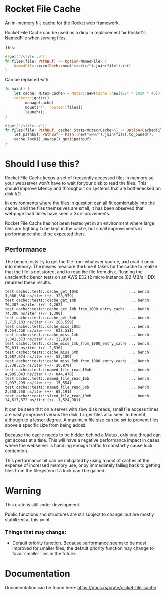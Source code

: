 # Rocket File Cache
An in-memory file cache for the Rocket web framework.

Rocket File Cache can be used as a drop in replacement for Rocket's NamedFile when serving files.

This:
```rust
#[get("/<file..>")]
fn files(file: PathBuf) -> Option<NamedFile> {
    NamedFile::open(Path::new("static/").join(file)).ok()
}
```
Can be replaced with:
```rust
fn main() {
    let cache: Mutex<Cache> = Mutex::new(Cache::new(1024 * 1024 * 40)); // 40 megabytes
    rocket::ignite()
        .manage(cache)
        .mount("/", routes![files])
        .launch();
}

#[get("/<file..>")]
fn files(file: PathBuf, cache: State<Mutex<Cache>>) -> Option<CachedFile> {
    let pathbuf: PathBuf = Path::new("www/").join(file).to_owned();
    cache.lock().unwrap().get(&pathbuf)
}
```


# Should I use this?
Rocket File Cache keeps a set of frequently accessed files in memory so your webserver won't have to wait for your disk to read the files.
This should improve latency and throughput on systems that are bottlenecked on disk I/O.

In environments where the files in question can all fit comfortably into the cache, and the files themselves are small, it has been observed that webpage load times have seen > 3x improvements.

Rocket File Cache has not been tested yet in an environment where large files are fighting to be kept in the cache, but small improvements in performance should be expected there.

## Performance

The bench tests try to get the file from whatever source, and read it once into memory.
The misses measure the time it takes for the cache to realize that the file is not stored, and to read the file from disk.
Running the unscientific bench tests on an AWS EC2 t2 micro instance (82 MB/s HDD) returned these results:
```
test cache::tests::cache_get_10mb                       ... bench:   3,886,350 ns/iter (+/- 328,979)
test cache::tests::cache_get_1mb                        ... bench:      76,307 ns/iter (+/- 4,262)
test cache::tests::cache_get_1mb_from_1000_entry_cache  ... bench:      74,306 ns/iter (+/- 1,390)
test cache::tests::cache_get_5mb                        ... bench:   1,715,183 ns/iter (+/- 288,559)
test cache::tests::cache_miss_10mb                      ... bench:   5,234,225 ns/iter (+/- 526,213)
test cache::tests::cache_miss_1mb                       ... bench:   1,041,573 ns/iter (+/- 22,910)
test cache::tests::cache_miss_1mb_from_1000_entry_cache ... bench:      79,631 ns/iter (+/- 2,536)
test cache::tests::cache_miss_5mb                       ... bench:   3,087,674 ns/iter (+/- 53,189)
test cache::tests::cache_miss_5mb_from_1000_entry_cache ... bench:   1,738,275 ns/iter (+/- 20,879)
test cache::tests::named_file_read_10mb                 ... bench:   4,905,043 ns/iter (+/- 844,470)
test cache::tests::named_file_read_1mb                  ... bench:   1,037,299 ns/iter (+/- 15,554)
test cache::tests::named_file_read_5mb                  ... bench:   2,358,750 ns/iter (+/- 65,191)
test cache::tests::sized_file_read_10mb                 ... bench:  14,617,872 ns/iter (+/- 1,524,981)
```

It can be seen that on a server with slow disk reads, small file access times are vastly improved versus the disk.
Larger files also seem to benefit, although to a lesser degree.
A maximum file size can be set to prevent files above a specific size from being added.

Because the cache needs to be hidden behind a Mutex, only one thread can get access at a time.
This will have a negative performance impact in cases where the webserver is handling enough traffic to constantly cause lock contention.

This performance hit can be mitigated by using a pool of caches at the expense of increased memory use,
or by immediately falling back to getting files from the filesystem if a lock can't be gained.
# Warning
This crate is still under development.

Public functions and structures are still subject to change, but are mostly stabilized at this point.

### Things that may change:
* Default priority function. Because performance seems to be most improved for smaller files, the default priority function
may change to favor smaller files in the future.


# Documentation
Documentation can be found here: https://docs.rs/crate/rocket-file-cache
